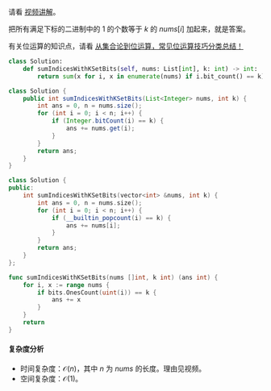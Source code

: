 请看 [视频讲解](https://b23.tv/PDz9NBA)。

把所有满足下标的二进制中的 $1$ 的个数等于 $k$ 的 $\textit{nums}[i]$ 加起来，就是答案。

有关位运算的知识点，请看 [从集合论到位运算，常见位运算技巧分类总结！](https://leetcode.cn/circle/discuss/CaOJ45/)

```py [sol-Python3]
class Solution:
    def sumIndicesWithKSetBits(self, nums: List[int], k: int) -> int:
        return sum(x for i, x in enumerate(nums) if i.bit_count() == k)
```

```java [sol-Java]
class Solution {
    public int sumIndicesWithKSetBits(List<Integer> nums, int k) {
        int ans = 0, n = nums.size();
        for (int i = 0; i < n; i++) {
            if (Integer.bitCount(i) == k) {
                ans += nums.get(i);
            }
        }
        return ans;
    }
}
```

```cpp [sol-C++]
class Solution {
public:
    int sumIndicesWithKSetBits(vector<int> &nums, int k) {
        int ans = 0, n = nums.size();
        for (int i = 0; i < n; i++) {
            if (__builtin_popcount(i) == k) {
                ans += nums[i];
            }
        }
        return ans;
    }
};
```

```go [sol-Go]
func sumIndicesWithKSetBits(nums []int, k int) (ans int) {
	for i, x := range nums {
		if bits.OnesCount(uint(i)) == k {
			ans += x
		}
	}
	return
}
```

#### 复杂度分析

- 时间复杂度：$\mathcal{O}(n)$，其中 $n$ 为 $\textit{nums}$ 的长度。理由见视频。
- 空间复杂度：$\mathcal{O}(1)$。
